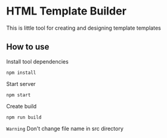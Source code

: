 # HTML Template Builder
This is little tool for creating and designing template templates

## How to use
Install tool dependencies
```
npm install
```

Start server
```
npm start
```
Create build
```
npm run build
```

`Warning`
Don't change file name in src directory